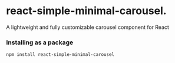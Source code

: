 # react-simple-minimal-carousel.

A lightweight and fully customizable carousel component for React

### Installing as a package

```
npm install react-simple-minimal-carousel
```

